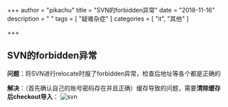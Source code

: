 +++
author = "pikachu"
title = "SVN的forbidden异常"
date = "2018-11-16"
description = " "
tags = [
    "疑难杂症"
]
categories = [
    "it", "其他"
]

+++


## SVN的forbidden异常

**问题**：将SVN进行relocate时报了forbidden异常，检查后地址等各个都是正确的

**解决**：（首先确认自己的账号密码存在并且正确）缓存导致的问题，需要**清除缓存后checkout导入**：
![svn](https://user-images.githubusercontent.com/38284818/48613799-ad4bf480-e9c7-11e8-97b1-20b66f3bb9d3.JPG)
